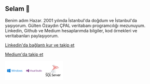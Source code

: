 ## Selam 👋
<p>Benim adım Hazar. 2001 yılında İstanbul'da doğdum ve İstanbul'da yaşıyorum. Gülten Özaydın ÇPAL veritabanı programcılığı mezunuyum. Linkedin, Github ve Medium hesaplarımda bilgiler, kod örnekleri ve veritabanları paylaşıyorum.</p>
<p><a href="https://linkedin.com/in/hazaribrahimaslan">Linkedin'da bağlantı kur ve takip et</a></p>
<p><a href="https://medium.com/@hazaribrahimaslan">Medium'da takip et</a></p>
<img src="windows.png" style="width:64px;"><img src="visual-studio.png" style="width:64px;"><img src="sql-server.png" style="width:64px;">
